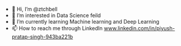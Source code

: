 - 👋 Hi, I’m @ztchbell
- 👀 I’m interested in Data Science feild
- 🌱 I’m currently learning Machine learning and Deep Learning
- 📫 How to reach me through LinkedIn www.linkedin.com/in/piyush-pratap-singh-943ba221b
